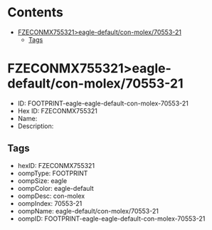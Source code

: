



Contents
========

* [FZECONMX755321>eagle-default/con-molex/70553-21](#fzeconmx755321eagle-defaultcon-molex70553-21)
	* [Tags](#tags)

# FZECONMX755321>eagle-default/con-molex/70553-21

- ID: FOOTPRINT-eagle-eagle-default-con-molex-70553-21
- Hex ID: FZECONMX755321
- Name: 
- Description: 

## Tags

- hexID: FZECONMX755321
- oompType: FOOTPRINT
- oompSize: eagle
- oompColor: eagle-default
- oompDesc: con-molex
- oompIndex: 70553-21
- oompName: eagle-default/con-molex/70553-21
- oompID: FOOTPRINT-eagle-eagle-default-con-molex-70553-21
